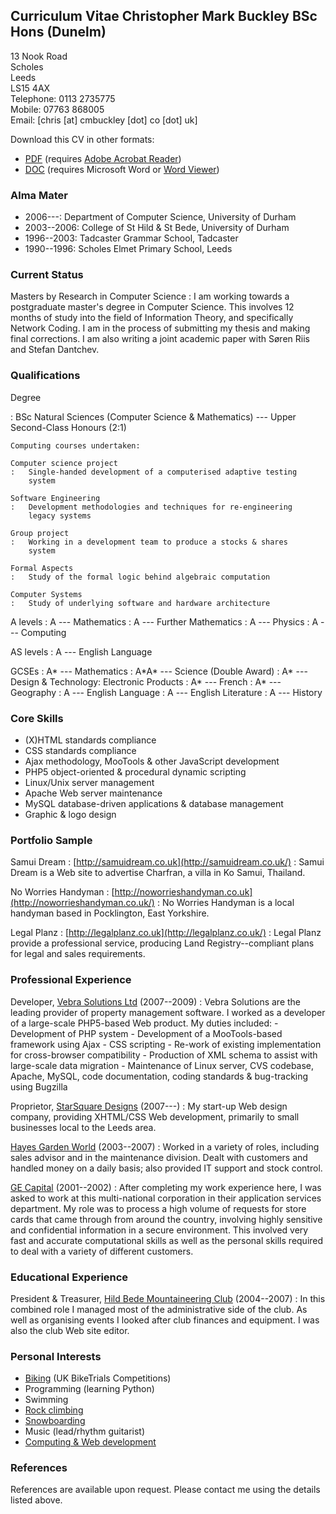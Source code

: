 ## Curriculum Vitae Christopher Mark Buckley BSc Hons (Dunelm) 

13 Nook Road\
Scholes\
Leeds\
LS15 4AX\
Telephone: 0113 2735775\
Mobile: 07763 868005\
Email: [chris \[at\] cmbuckley \[dot\] co \[dot\] uk]

Download this CV in other formats:

-   [PDF](http://cmbuckley.co.uk/cv/cv.pdf)
    (requires [Adobe Acrobat
    Reader](http://www.adobe.com/products/acrobat/))
-   [DOC](http://cmbuckley.co.uk/cv/cv.doc)
    (requires Microsoft Word or [Word
    Viewer](http://www.microsoft.com/downloads/details.aspx?familyid=95E24C87-8732-48D5-8689-AB826E7B8FDF&displaylang=en))

### Alma Mater

-   2006---: Department of Computer Science, University of Durham
-   2003--2006: College of St Hild & St Bede, University of Durham
-   1996--2003: Tadcaster Grammar School, Tadcaster
-   1990--1996: Scholes Elmet Primary School, Leeds

### Current Status

Masters by Research in Computer Science
:   I am working towards a postgraduate master's degree in Computer
    Science. This involves 12 months of study into the field of
    Information Theory, and specifically Network Coding. I am in the
    process of submitting my thesis and making final corrections. I am
    also writing a joint academic paper with Søren Riis and Stefan
    Dantchev.

### Qualifications

Degree

:   BSc Natural Sciences (Computer Science & Mathematics) --- Upper
    Second-Class Honours (2:1)

    Computing courses undertaken:

    Computer science project
    :   Single-handed development of a computerised adaptive testing
        system

    Software Engineering
    :   Development methodologies and techniques for re-engineering
        legacy systems

    Group project
    :   Working in a development team to produce a stocks & shares
        system

    Formal Aspects
    :   Study of the formal logic behind algebraic computation

    Computer Systems
    :   Study of underlying software and hardware architecture

A levels
:   A --- Mathematics
:   A --- Further Mathematics
:   A --- Physics
:   A --- Computing

AS levels
:   A --- English Language

GCSEs
:   A\* --- Mathematics
:   A\*A\* --- Science (Double Award)
:   A\* --- Design & Technology: Electronic Products
:   A\* --- French
:   A\* --- Geography
:   A --- English Language
:   A --- English Literature
:   A --- History

### Core Skills

-   (X)HTML standards compliance
-   CSS standards compliance
-   Ajax methodology, MooTools & other JavaScript development
-   PHP5 object-oriented & procedural dynamic scripting
-   Linux/Unix server management
-   Apache Web server maintenance
-   MySQL database-driven applications & database management
-   Graphic & logo design

### Portfolio Sample

Samui Dream
:   [http://samuidream.co.uk](http://samuidream.co.uk/)
:   Samui Dream is a Web site to advertise Charfran, a villa in Ko
    Samui, Thailand.

No Worries Handyman
:   [http://noworrieshandyman.co.uk](http://noworrieshandyman.co.uk/)
:   No Worries Handyman is a local handyman based in Pocklington, East
    Yorkshire.

Legal Planz
:   [http://legalplanz.co.uk](http://legalplanz.co.uk/)
:   Legal Planz provide a professional service, producing Land
    Registry--compliant plans for legal and sales requirements.

### Professional Experience

Developer, [Vebra Solutions Ltd](http://vebra.info/) (2007--2009)
:   Vebra Solutions are the leading provider of property management
    software. I worked as a developer of a large-scale PHP5-based Web
    product. My duties included:
    -   Development of PHP system
    -   Development of a MooTools-based framework using Ajax
    -   CSS scripting
    -   Re-work of existing implementation for cross-browser
        compatibility
    -   Production of XML schema to assist with large-scale data
        migration
    -   Maintenance of Linux server, CVS codebase, Apache, MySQL, code
        documentation, coding standards & bug-tracking using Bugzilla

Proprietor, [StarSquare Designs](http://starsquare.co.uk/) (2007---)
:   My start-up Web design company, providing XHTML/CSS Web development,
    primarily to small businesses local to the Leeds area.

[Hayes Garden World](http://www.hayesgardenworld.co.uk/) (2003--2007)
:   Worked in a variety of roles, including sales advisor and in the
    maintenance division. Dealt with customers and handled money on a
    daily basis; also provided IT support and stock control.

[GE Capital](http://www.gecapital.com/) (2001--2002)
:   After completing my work experience here, I was asked to work at
    this multi-national corporation in their application services
    department. My role was to process a high volume of requests for
    store cards that came through from around the country, involving
    highly sensitive and confidential information in a secure
    environment. This involved very fast and accurate computational
    skills as well as the personal skills required to deal with a
    variety of different customers.

### Educational Experience

President & Treasurer, [Hild Bede Mountaineering Club](http://www.dur.ac.uk/hildbede.mountaineeringclub/) (2004--2007)
:   In this combined role I managed most of the administrative side of
    the club. As well as organising events I looked after club finances
    and equipment. I was also the club Web site editor.

### Personal Interests 

-   [Biking](http://cmbuckley.co.uk/interests/biking/)
    (UK BikeTrials Competitions)
-   Programming (learning Python)
-   Swimming
-   [Rock
    climbing](http://cmbuckley.co.uk/interests/climbing/)
-   [Snowboarding](http://cmbuckley.co.uk/interests/snowboarding/)
-   Music (lead/rhythm guitarist)
-   [Computing & Web
    development](http://cmbuckley.co.uk/interests/computing/)

### References

References are available upon request. Please contact me using the
details listed above.

